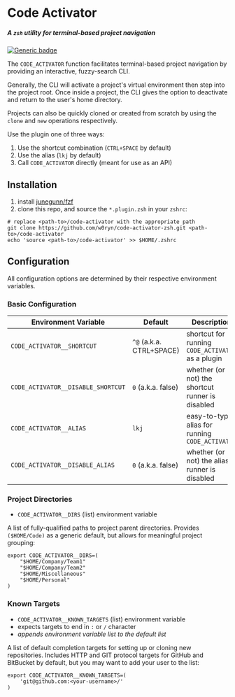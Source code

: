 # Code Activator
##### *A `zsh` utility for terminal-based project navigation*
[![Generic badge](https://img.shields.io/badge/junegunn-fzf-blueviolet.svg)](https://github.com/junegunn/fzf)

The `CODE_ACTIVATOR` function facilitates terminal-based project navigation by providing an interactive, fuzzy-search CLI.

Generally, the CLI will activate a project's virtual environment then step into the project root.
Once inside a project, the CLI gives the option to deactivate and return to the user's home directory.

Projects can also be quickly cloned or created from scratch by using the `clone` and `new` operations respectively.

Use the plugin one of three ways:
1. Use the shortcut combination (`CTRL+SPACE` by default)
1. Use the alias (`lkj` by default)
1. Call `CODE_ACTIVATOR` directly (meant for use as an API)

## Installation
1. install [junegunn/fzf](https://github.com/junegunn/fzf)
1. clone this repo, and source the `*.plugin.zsh` in your `zshrc`:
```shell
# replace <path-to>/code-activator with the appropriate path
git clone https://github.com/w0ryn/code-activator-zsh.git <path-to>/code-activator
echo 'source <path-to>/code-activator' >> $HOME/.zshrc
```

## Configuration
All configuration options are determined by their respective environment variables.

### Basic Configuration
Environment Variable               | Default                         | Description
---------------------------------- | ------------------------------- | -----------
`CODE_ACTIVATOR__SHORTCUT`         | `^@` (a.k.a. CTRL+SPACE)        | shortcut for running `CODE_ACTIVATOR` as a plugin
`CODE_ACTIVATOR__DISABLE_SHORTCUT` | `0` (a.k.a. false)              | whether (or not) the shortcut runner is disabled
`CODE_ACTIVATOR__ALIAS`            | `lkj`                           | easy-to-type alias for running `CODE_ACTIVATOR`
`CODE_ACTIVATOR__DISABLE_ALIAS`    | `0` (a.k.a. false)              | whether (or not) the alias runner is disabled

### Project Directories
- `CODE_ACTIVATOR__DIRS` (list) environment variable

A list of fully-qualified paths to project parent directories.
Provides `($HOME/Code)` as a generic default, but allows for meaningful project grouping:
```shell
export CODE_ACTIVATOR__DIRS=(
	"$HOME/Company/Team1"
	"$HOME/Company/Team2"
	"$HOME/Miscellaneous"
	"$HOME/Personal"
)
```

### Known Targets
- `CODE_ACTIVATOR__KNOWN_TARGETS` (list) environment variable
- expects targets to end in `:` or `/` character
- *appends environment variable list to the default list*

A list of default completion targets for setting up or cloning new repositories.
Includes HTTP and GIT protocol targets for GitHub and BitBucket by default, but you may want to add your user to the list:
```shell
export CODE_ACTIVATOR__KNOWN_TARGETS=(
	'git@github.com:<your-username>/'
)
```
